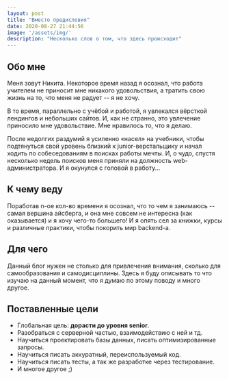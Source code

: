 ```yaml
---
layout: post
title: "Вместо предисловия"
date: 2020-08-27 21:44:56
image: '/assets/img/'
description: "Несколько слов о том, что здесь происходит"
---
```


## Обо мне
Меня зовут Никита. Некоторое время назад я осознал, что работа учителем не приносит мне никакого удовольствия, а тратить свою жизнь на то, что меня не радует -- я не хочу. 

В то время, параллельно с учёбой и работой, я увлекался вёрсткой лендингов и небольших сайтов. И, как не странно, это увлечение приносило мне удовольствие. Мне нравилось то, что я делаю. 

После недолгих раздумий я усиленно &laquo;насел&raquo; на учебники, чтобы подтянуться свой уровень близкий к junior-верстальщику и начал ходить по собеседованиям в поисках работы мечты. И, о чудо, спустя несколько недель поисков меня приняли на должность web-администратора. И я окунулся с головой в работу...

## К чему веду
Поработав n-ое кол-во времени я осознал, что то чем я занимаюсь -- самая вершина айсберга, и она мне совсем не интересна (как оказывается) и я хочу чего-то большего! И я опять сел за книжки, курсы и различные практики, чтобы покорить мир backend-а.

## Для чего
Данный блог нужен не столько для привлечения внимания, сколько для самообразования и самодисциплины. Здесь я буду описывать то что изучаю на данный момент, что я думаю по этому поводу и много другое. 

## Поставленные цели
- Глобальная цель: **дорасти до уровня senior**.
- Разобраться с серверной частью, взаимодействию с ней и тд.
- Научиться проектировать базы данных, писать оптимизированные запросы.
- Научиться писать аккуратный, переиспользуемый код.
- Научиться писать тесты, а так же разработке через тестирование.
- И многое другое ;)